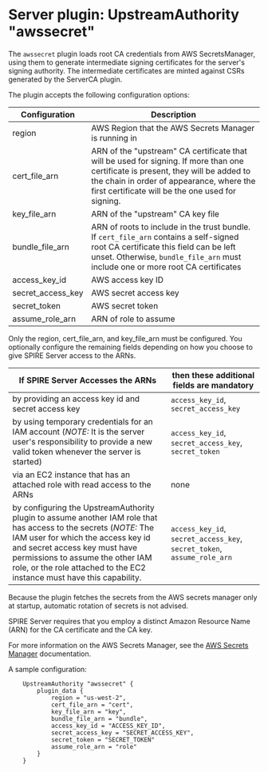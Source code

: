 # Server plugin: UpstreamAuthority "awssecret"

The `awssecret` plugin loads root CA credentials from AWS SecretsManager, using
them to generate intermediate signing certificates for the server's signing
authority. The intermediate certificates are minted against CSRs generated by
the ServerCA plugin.

The plugin accepts the following configuration options:

| Configuration     | Description                                           |
|-------------------|-------------------------------------------------------|
| region            | AWS Region that the AWS Secrets Manager is running in |
| cert_file_arn     | ARN of the "upstream" CA certificate that will be used for signing. If more than one certificate is present, they will be added to the chain in order of appearance, where the first certificate will be the one used for signing.                 |
| key_file_arn      | ARN of the "upstream" CA key file                     |
| bundle_file_arn   | ARN of roots to include in the trust bundle. If `cert_file_arn` contains a self-signed root CA certificate this field can be left unset. Otherwise, `bundle_file_arn` must include one or more root CA certificates |
| access_key_id     | AWS access key ID                                     |
| secret_access_key | AWS secret access key                                 |
| secret_token      | AWS secret token                                      |
| assume_role_arn   | ARN of role to assume                                 |

Only the region, cert_file_arn, and key_file_arn must be configured. You optionally configure the remaining fields depending on how you choose to give SPIRE Server access to the ARNs.

| If SPIRE Server Accesses the ARNs                                                                                                                                                                                                                                                                     | then these additional fields are mandatory                              |
|-------------------------------------------------------------------------------------------------------------------------------------------------------------------------------------------------------------------------------------------------------------------------------------------------------|-------------------------------------------------------------------------|
| by providing an access key id and secret access key                                                                                                                                                                                                                                                   | `access_key_id`, `secret_access_key`                                    |
| by using temporary credentials for an IAM account (*NOTE:* It is the server user's responsibility to provide a new valid token whenever the server is started)                                                                                                                                        | `access_key_id`, `secret_access_key`, `secret_token`                    |
| via an EC2 instance that has an attached role with read access to the ARNs                                                                                                                                                                                                                            | none                                                                    |
| by configuring the UpstreamAuthority plugin to assume another IAM role that has access to the secrets (*NOTE:* The IAM user for which the access key id and secret access key must have permissions to assume the other IAM role, or the role attached to the EC2 instance must have this capability. | `access_key_id`, `secret_access_key`, `secret_token`, `assume_role_arn` |

Because the plugin fetches the secrets from the AWS secrets manager only at startup, automatic rotation of secrets is not advised.

SPIRE Server requires that you employ a distinct Amazon Resource Name (ARN) for the CA certificate and the CA key.

For more information on the AWS Secrets Manager, see the [AWS Secrets Manager](https://docs.aws.amazon.com/secretsmanager/latest/userguide/intro.html) documentation.

A sample configuration:

```hcl
    UpstreamAuthority "awssecret" {
        plugin_data {
            region = "us-west-2",
            cert_file_arn = "cert",
            key_file_arn = "key",
            bundle_file_arn = "bundle",
            access_key_id = "ACCESS_KEY_ID",
            secret_access_key = "SECRET_ACCESS_KEY",
            secret_token = "SECRET_TOKEN"
            assume_role_arn = "role"
        }
    }
```
